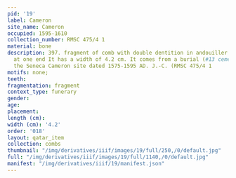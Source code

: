 ```yaml
---
pid: '19'
label: Cameron
site_name: Cameron
occupied: 1595-1610
collection_number: RMSC 475/4 1
material: bone
description: 397. fragment of comb with double dentition in andouiller. It has a perforation
  at one end It has a width of 4.2 cm. It comes from a burial (#13 cemetery 2) at
  the Seneca Cameron site dated 1575-1595 AD. J.-C. (RMSC 475/4 1
motifs: none;
teeth:
fragmentation: fragment
context_type: funerary
gender:
age:
placement:
length (cm):
width (cm): '4.2'
order: '018'
layout: qatar_item
collection: combs
thumbnail: "/img/derivatives/iiif/images/19/full/250,/0/default.jpg"
full: "/img/derivatives/iiif/images/19/full/1140,/0/default.jpg"
manifest: "/img/derivatives/iiif/19/manifest.json"
---
```

